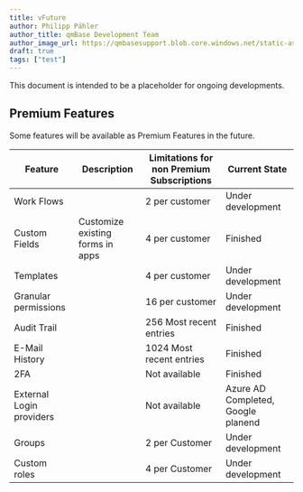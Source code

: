 ```yaml
---
title: vFuture
author: Philipp Pähler
author_title: qmBase Development Team
author_image_url: https://qmbasesupport.blob.core.windows.net/static-assets/img/persons/paehler_round.png
draft: true
tags: ["test"]
---
```


This document is intended to be a placeholder for ongoing developments.

## Premium Features

Some features will be available as Premium Features in the future.

| Feature                  | Description                      | Limitations for non Premium Subscriptions | Current State                      |
| ------------------------ | -------------------------------- | ----------------------------------------- | ---------------------------------- |
| Work Flows               |                                  | 2 per customer                            | Under development                  |
| Custom Fields            | Customize existing forms in apps | 4 per customer                            | Finished                           |
| Templates                |                                  | 4 per customer                            | Under development                  |
| Granular permissions     |                                  | 16 per customer                           | Under development                  |
| Audit Trail              |                                  | 256 Most recent entries                   | Finished                           |
| E-Mail History           |                                  | 1024 Most recent entries                  | Finished                           |
| 2FA                      |                                  | Not available                             | Finished                           |
| External Login providers |                                  | Not available                             | Azure AD Completed, Google planend |
| Groups                   |                                  | 2 per Customer                            | Under development                  |
| Custom roles             |                                  | 4 per Customer                            | Under development                  |
